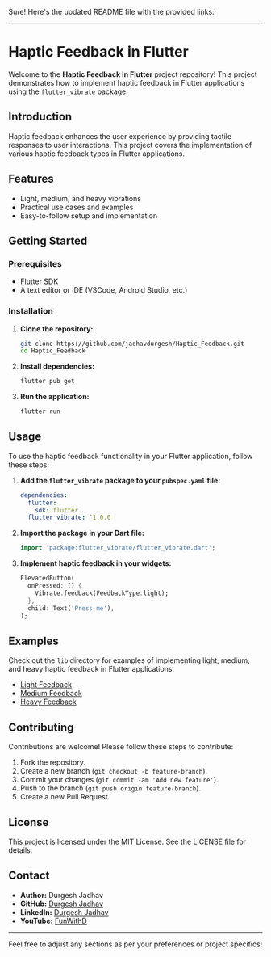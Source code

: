 Sure! Here's the updated README file with the provided links:

---

# Haptic Feedback in Flutter

Welcome to the **Haptic Feedback in Flutter** project repository! This project demonstrates how to implement haptic feedback in Flutter applications using the [`flutter_vibrate`](https://pub.dev/packages/flutter_vibrate) package.


## Introduction

Haptic feedback enhances the user experience by providing tactile responses to user interactions. This project covers the implementation of various haptic feedback types in Flutter applications.

## Features

- Light, medium, and heavy vibrations
- Practical use cases and examples
- Easy-to-follow setup and implementation

## Getting Started

### Prerequisites

- Flutter SDK
- A text editor or IDE (VSCode, Android Studio, etc.)

### Installation

1. **Clone the repository:**

   ```bash
   git clone https://github.com/jadhavdurgesh/Haptic_Feedback.git
   cd Haptic_Feedback
   ```

2. **Install dependencies:**

   ```bash
   flutter pub get
   ```

3. **Run the application:**

   ```bash
   flutter run
   ```

## Usage

To use the haptic feedback functionality in your Flutter application, follow these steps:

1. **Add the `flutter_vibrate` package to your `pubspec.yaml` file:**

   ```yaml
   dependencies:
     flutter:
       sdk: flutter
     flutter_vibrate: ^1.0.0
   ```

2. **Import the package in your Dart file:**

   ```dart
   import 'package:flutter_vibrate/flutter_vibrate.dart';
   ```

3. **Implement haptic feedback in your widgets:**

   ```dart
   ElevatedButton(
     onPressed: () {
       Vibrate.feedback(FeedbackType.light);
     },
     child: Text('Press me'),
   );
   ```

## Examples

Check out the `lib` directory for examples of implementing light, medium, and heavy haptic feedback in Flutter applications.

- [Light Feedback](lib/examples/light_feedback.dart)
- [Medium Feedback](lib/examples/medium_feedback.dart)
- [Heavy Feedback](lib/examples/heavy_feedback.dart)

## Contributing

Contributions are welcome! Please follow these steps to contribute:

1. Fork the repository.
2. Create a new branch (`git checkout -b feature-branch`).
3. Commit your changes (`git commit -am 'Add new feature'`).
4. Push to the branch (`git push origin feature-branch`).
5. Create a new Pull Request.

## License

This project is licensed under the MIT License. See the [LICENSE](LICENSE) file for details.

## Contact

- **Author:** Durgesh Jadhav
- **GitHub:** [Durgesh Jadhav](https://github.com/jadhavdurgesh)
- **LinkedIn:** [Durgesh Jadhav](https://www.linkedin.com/in/durgesh-jadhav/)
- **YouTube:** [FunWithD]([https://www.youtube.com/channel/your-channel-link](https://www.youtube.com/channel/UC5K_qxPwlsoPnjCejfGY4Ug))

---

Feel free to adjust any sections as per your preferences or project specifics!
